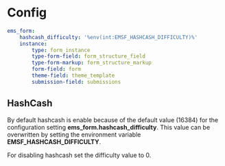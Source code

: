 # Config

```yaml
ems_form:
    hashcash_difficulty: '%env(int:EMSF_HASHCASH_DIFFICULTY)%'
    instance:
        type: form_instance
        type-form-field: form_structure_field
        type-form-markup: form_structure_markup
        form-field: form
        theme-field: theme_template
        submission-field: submissions
```

## HashCash

By default hashcash is enable because of the default value (16384) for the configuration setting **ems_form.hashcash_difficulty**.
This value can be overwritten by setting the environment variable **EMSF_HASHCASH_DIFFICULTY**.

For disabling hashcash set the difficulty value to 0.
